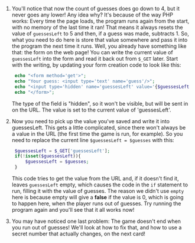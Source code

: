 1. You'll notice that now the count of guesses does go down to 4, but it never goes any lower! Any idea why? It's because of the way PHP works: Every time the page loads, the program runs again from the start, with no memory of the last time it ran! That means it always resets the value of `guessesLeft` to 5 and then, if a guess was made, subtracts 1. So, what you need to do here is store that value somewhere and pass it into the program the next time it runs. Well, you already have something like that: the form on the web page! You can write the current value of `guessesLeft` into the form and read it back out from `$_GET` later. Start with the writing, by updating your form creation code to look like this:

   ```php
    echo "<form method='get'>";
    echo "Your guess: <input type='text' name='guess'/>";
    echo "<input type='hidden' name='guessesLeft' value='{$guessesLeft}'/>";
    echo "</form>";   
   ```

   The type of the field is "hidden", so it won't be visible, but will be sent in on the URL. The value is set to the current value of 'guessesLeft'.

2. Now you need to pick up the value you've saved and write it into guessesLeft. This gets a little complicated, since there won't always be a value in the URL \(the first time the game is run, for example\). So you need to replace the current line `$guessesLeft = $guesses` with this:

   ```php
    $guessesLeft = $_GET['guessesLeft'];
    if(!isset($guessesLeft)){
        $guessesLeft = $guesses;
    }
   ```

   This code tries to get the value from the URL and, if it doesn't find it, leaves `guessesLeft` empty, which causes the code in the `if` statement to run, filling it with the value of guesses. The reason we didn't use `empty` here is because empty will give a **false** if the value is 0, which is going to happen here, when the player runs out of guesses. Try running the program again and you'll see that it all works now!

3. You may have noticed one last problem: The game doesn't end when you run out of guesses! We'll look at how to fix that, and how to use a secret number that actually changes, on the next card!



